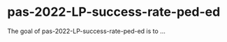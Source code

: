 
# pas-2022-LP-success-rate-ped-ed

<!-- badges: start -->
<!-- badges: end -->

The goal of pas-2022-LP-success-rate-ped-ed is to ...

